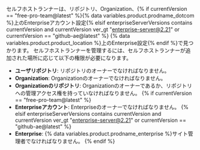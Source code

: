 セルフホストランナーは、リポジトリ、Organization、{% if currentVersion == "free-pro-team@latest" %}{% data variables.product.prodname_dotcom %}上のEnterpriseアカウント設定{% elsif enterpriseServerVersions contains currentVersion and currentVersion ver_gt "enterprise-server@2.21" or currentVersion == "github-ae@latest" %} {% data variables.product.product_location %}上のEnterprise設定{% endif %}で見つかります。 セルフホストランナーを管理するには、セルフホストランナーが追加された場所に応じて以下の権限が必要になります。
- **ユーザリポジトリ**: リポジトリのオーナーでなければなりません。
- **Organization**: Organizationのオーナーでなければなりません。
- **Organizationのリポジトリ**: Organizationのオーナーであるか、リポジトリへの管理アクセス権を持っていなければなりません。
{% if currentVersion == "free-pro-team@latest" %}
- **Enterpriseアカウント**: Enterpriseのオーナーでなければなりません。
{% elsif enterpriseServerVersions contains currentVersion and currentVersion ver_gt "enterprise-server@2.21" or currentVersion == "github-ae@latest" %}
- **Enterprise**: {% data variables.product.prodname_enterprise %}サイト管理者でなければなりません。
{% endif %}
